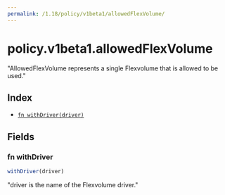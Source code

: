 ```yaml
---
permalink: /1.18/policy/v1beta1/allowedFlexVolume/
---
```


# policy.v1beta1.allowedFlexVolume

"AllowedFlexVolume represents a single Flexvolume that is allowed to be used."

## Index

* [`fn withDriver(driver)`](#fn-withdriver)

## Fields

### fn withDriver

```ts
withDriver(driver)
```

"driver is the name of the Flexvolume driver."